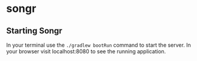 # songr

## Starting Songr
In your terminal use the ```./gradlew bootRun``` command to start the server. In your browser visit localhost:8080 to see the running application.
